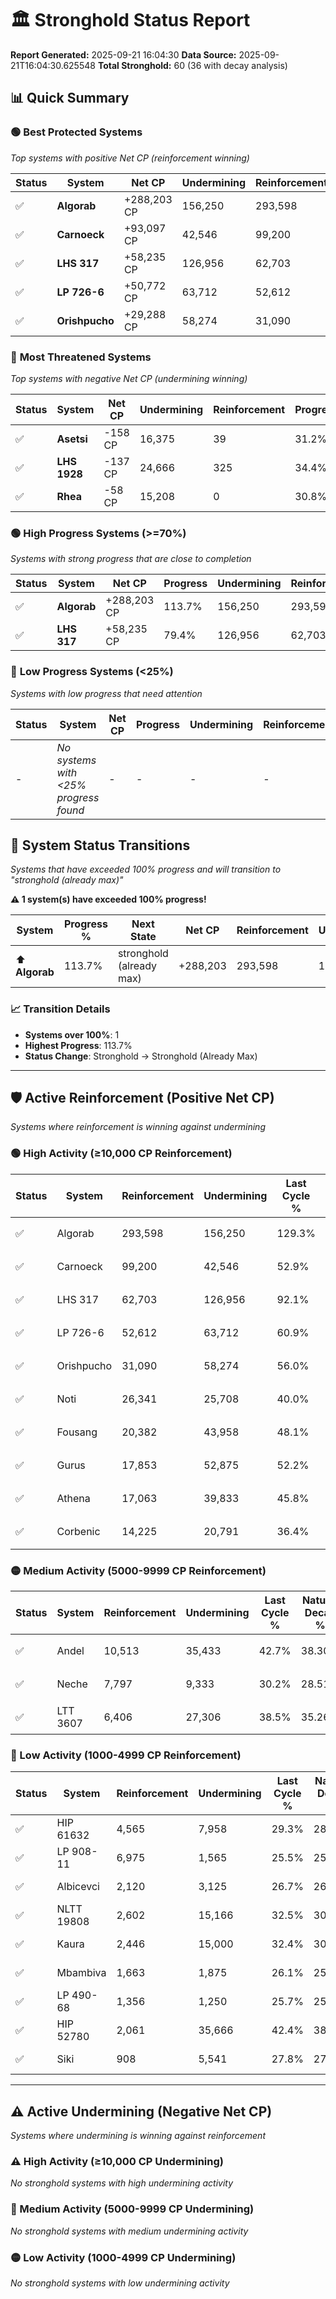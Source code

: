 # 🏛️ Stronghold Status Report

**Report Generated:** 2025-09-21 16:04:30
**Data Source:** 2025-09-21T16:04:30.625548
**Total Stronghold:** 60 (36 with decay analysis)

## 📊 Quick Summary

### 🟢 **Best Protected Systems**
*Top systems with positive Net CP (reinforcement winning)*

| Status | System | Net CP | Undermining | Reinforcement | Progress |
|--------|--------|--------|-------------|---------------|----------|
| ✅ | **Algorab** | +288,203 CP | 156,250 | 293,598 | 113.7% |
| ✅ | **Carnoeck** | +93,097 CP | 42,546 | 99,200 | 48.6% |
| ✅ | **LHS 317** | +58,235 CP | 126,956 | 62,703 | 79.4% |
| ✅ | **LP 726-6** | +50,772 CP | 63,712 | 52,612 | 54.5% |
| ✅ | **Orishpucho** | +29,288 CP | 58,274 | 31,090 | 50.2% |

### 🔴 **Most Threatened Systems**
*Top systems with negative Net CP (undermining winning)*

| Status | System | Net CP | Undermining | Reinforcement | Progress |
|--------|--------|--------|-------------|---------------|----------|
| ✅ | **Asetsi** | -158 CP | 16,375 | 39 | 31.2% |
| ✅ | **LHS 1928** | -137 CP | 24,666 | 325 | 34.4% |
| ✅ | **Rhea** | -58 CP | 15,208 | 0 | 30.8% |

### 🟢 **High Progress Systems (>=70%)**
*Systems with strong progress that are close to completion*

| Status | System | Net CP | Progress | Undermining | Reinforcement |
|--------|--------|--------|----------|-------------|---------------|
| ✅ | **Algorab** | +288,203 CP | 113.7% | 156,250 | 293,598 |
| ✅ | **LHS 317** | +58,235 CP | 79.4% | 126,956 | 62,703 |

### 🔴 **Low Progress Systems (<25%)**
*Systems with low progress that need attention*

| Status | System | Net CP | Progress | Undermining | Reinforcement |
|--------|--------|--------|----------|-------------|---------------|
| - | *No systems with <25% progress found* | - | - | - | - |
## 🔄 System Status Transitions  
*Systems that have exceeded 100% progress and will transition to "stronghold (already max)"*

**⚠️ 1 system(s) have exceeded 100% progress!**

| System | Progress % | Next State | Net CP | Reinforcement | Undermining | 
|--------|------------|-------------|--------|---------------|-------------|
| ⬆️ **Algorab** | 113.7% | stronghold (already max) | +288,203 | 293,598 | 156,250 |

### 📈 Transition Details
- **Systems over 100%**: 1
- **Highest Progress**: 113.7%
- **Status Change**: Stronghold → Stronghold (Already Max)

---

## 🛡️ Active Reinforcement (Positive Net CP)
*Systems where reinforcement is winning against undermining*

### 🟢 High Activity (≥10,000 CP Reinforcement)

| Status | System | Reinforcement | Undermining | Last Cycle % | Natural Decay % | Current Progress % | Current CP | Net CP | Activity |
|--------|--------|---------------|-------------|--------------|-----------------|-------------------|------------|--------|----------|
| ✅ | Algorab | 293,598 | 156,250 | 129.3% | 84.88% | 113.7% | 1,137,000 | +288,203 | 🟢 High Reinforcement |
| ✅ | Carnoeck | 99,200 | 42,546 | 52.9% | 39.29% | 48.6% | 486,000 | +93,097 | 🟢 High Reinforcement |
| ✅ | LHS 317 | 62,703 | 126,956 | 92.1% | 73.58% | 79.4% | 794,000 | +58,235 | 🟢 High Reinforcement |
| ✅ | LP 726-6 | 52,612 | 63,712 | 60.9% | 49.42% | 54.5% | 545,000 | +50,772 | 🟢 High Reinforcement |
| ✅ | Orishpucho | 31,090 | 58,274 | 56.0% | 47.27% | 50.2% | 502,000 | +29,288 | 🟢 High Reinforcement |
| ✅ | Noti | 26,341 | 25,708 | 40.0% | 34.82% | 37.4% | 374,000 | +25,845 | 🟢 High Reinforcement |
| ✅ | Fousang | 20,382 | 43,958 | 48.1% | 41.79% | 43.7% | 437,000 | +19,132 | 🟢 High Reinforcement |
| ✅ | Gurus | 17,853 | 52,875 | 52.2% | 45.26% | 46.9% | 469,000 | +16,402 | 🟢 High Reinforcement |
| ✅ | Athena | 17,063 | 39,833 | 45.8% | 40.20% | 41.8% | 418,000 | +15,965 | 🟢 High Reinforcement |
| ✅ | Corbenic | 14,225 | 20,791 | 36.4% | 32.91% | 34.3% | 343,000 | +13,872 | 🟢 High Reinforcement |

### 🟡 Medium Activity (5000-9999 CP Reinforcement)

| Status | System | Reinforcement | Undermining | Last Cycle % | Natural Decay % | Current Progress % | Current CP | Net CP | Activity |
|--------|--------|---------------|-------------|--------------|-----------------|-------------------|------------|--------|----------|
| ✅ | Andel | 10,513 | 35,433 | 42.7% | 38.30% | 39.2% | 392,000 | +9,030 | 🟡 Medium Reinforcement |
| ✅ | Neche | 7,797 | 9,333 | 30.2% | 28.51% | 29.3% | 293,000 | +7,862 | 🟡 Medium Reinforcement |
| ✅ | LTT 3607 | 6,406 | 27,306 | 38.5% | 35.26% | 35.8% | 358,000 | +5,422 | 🟡 Medium Reinforcement |

### 🔴 Low Activity (1000-4999 CP Reinforcement)

| Status | System | Reinforcement | Undermining | Last Cycle % | Natural Decay % | Current Progress % | Current CP | Net CP | Activity |
|--------|--------|---------------|-------------|--------------|-----------------|-------------------|------------|--------|----------|
| ✅ | HIP 61632 | 4,565 | 7,958 | 29.3% | 28.02% | 28.5% | 285,000 | +4,772 | 🔵 Low Reinforcement |
| ✅ | LP 908-11 | 6,975 | 1,565 | 25.5% | 25.00% | 25.3% | 253,000 | +3,000 | 🔵 Low Reinforcement |
| ✅ | Albicevci | 2,120 | 3,125 | 26.7% | 26.15% | 26.4% | 264,000 | +2,468 | 🔵 Low Reinforcement |
| ✅ | NLTT 19808 | 2,602 | 15,166 | 32.5% | 30.75% | 31.0% | 310,000 | +2,456 | 🔵 Low Reinforcement |
| ✅ | Kaura | 2,446 | 15,000 | 32.4% | 30.67% | 30.9% | 309,000 | +2,264 | 🔵 Low Reinforcement |
| ✅ | Mbambiva | 1,663 | 1,875 | 26.1% | 25.69% | 25.9% | 259,000 | +2,099 | 🔵 Low Reinforcement |
| ✅ | LP 490-68 | 1,356 | 1,250 | 25.7% | 25.42% | 25.6% | 256,000 | +1,751 | 🔵 Low Reinforcement |
| ✅ | HIP 52780 | 2,061 | 35,666 | 42.4% | 38.67% | 38.8% | 387,999 | +1,285 | 🔵 Low Reinforcement |
| ✅ | Siki | 908 | 5,541 | 27.8% | 27.08% | 27.2% | 272,000 | +1,173 | 🔵 Low Reinforcement |


---

## ⚠️ Active Undermining (Negative Net CP)
*Systems where undermining is winning against reinforcement*

### ⚠️ High Activity (≥10,000 CP Undermining)

*No stronghold systems with high undermining activity*

### 🔶 Medium Activity (5000-9999 CP Undermining)

*No stronghold systems with medium undermining activity*

### 🟡 Low Activity (1000-4999 CP Undermining)

*No stronghold systems with low undermining activity*
